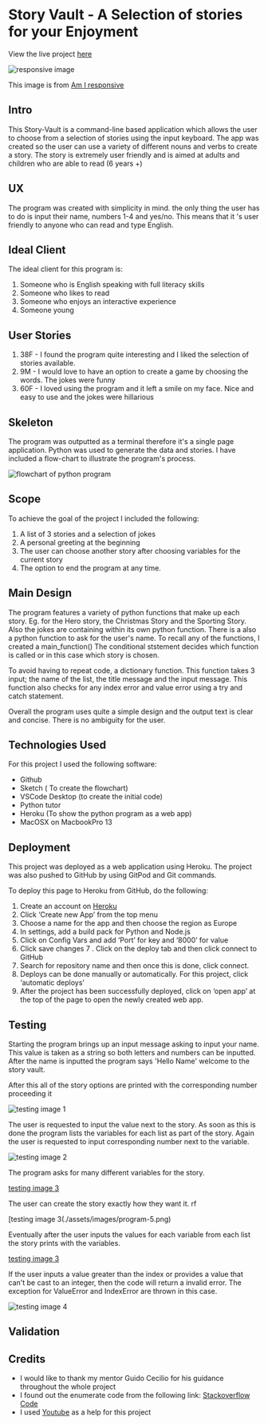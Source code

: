 # Story Vault - A Selection of stories for your Enjoyment

View the live project [here](https://soconne339-story-vault.herokuapp.com/)

![responsive image](./assets/images/Reponsive.png)

This image is from [Am I responsive](http://ami.responsivedesign.is/)

## Intro

This Story-Vault is a command-line based application which allows the user to choose from a selection of stories using the input keyboard. The app was created so the user can use a variety of different nouns and verbs to create a story. The story is extremely user friendly and is aimed at adults and children who are able to read (6 years +)

## UX

The program was created with simplicity in mind. the only thing the user has to do is input their name, numbers 1-4 and yes/no. This means that it 's user friendly to anyone who can read and type English. 

## Ideal Client

The ideal client for this program is: 
1. Someone who is English speaking with full literacy skills
2. Someone who likes to read 
3. Someone who enjoys an interactive experience
4. Someone young

## User Stories

1. 38F - I found the program quite interesting and I liked the selection of stories available. 
2. 9M - I would love to have an option to create a game by choosing the words. The jokes were funny
3. 60F - I loved using the program and it left a smile on my face. Nice and easy to use and the jokes were hillarious

## Skeleton

The program was outputted as a terminal therefore it's a single page application. Python was used to generate the data and stories. I have included a flow-chart to illustrate the program's process. 

![flowchart of python program](./assets/images/flow-chart.png)


## Scope

To achieve the goal of the project I included the following: 

1. A list of 3 stories and a selection of jokes
2. A personal greeting at the beginning
3. The user can choose another story after choosing variables for the current story
4. The option to end the program at any time.

## Main Design

The program features a variety of python functions that make up each story. Eg. for the Hero story, the Christmas Story and the Sporting Story. Also the jokes are containing within its own python function. There is a also a python function to ask for the user's name. To recall any of the functions, I created a main_function() The conditional ststement decides which function is called or in this case which story is chosen. 

To avoid having to repeat code, a dictionary function. This function takes 3 input; the name of the list, the title message and the input message. This function also checks for any index error and value error using a try and catch statement. 

Overall the program uses quite a simple design and the output text is clear and concise. There is no ambiguity for the user.

## Technologies Used

For this project I used the following software: 

- Github
- Sketch ( To create the flowchart)
- VSCode Desktop (to create the initial code)
- Python tutor
- Heroku (To show the python program as a web app)
- MacOSX on MacbookPro 13

## Deployment

This project was deployed as a web application using Heroku. The project was also pushed to GitHub by using GitPod and Git commands. 

To deploy this page to Heroku from GitHub, do the following:

1. Create an account on [Heroku](www.heroku.com)
2. Click ‘Create new App’ from the top menu
3. Choose a name for the app and then choose the region as Europe
4. In settings, add a build pack for Python and Node.js
5. Click on Config Vars and add ‘Port’ for key and ‘8000’ for value
6. Click save changes
7 . Click on the deploy tab and then click connect to GitHub
8. Search for repository name and then once this is done, click connect. 
7. Deploys can be done manually or automatically. For this project, click ‘automatic deploys’
9. After the project has been successfully deployed, click on ‘open app’ at the top of the page to open the newly created web app. 


## Testing

Starting the program brings up an input message asking to input your name. This value is taken as a string so both letters and numbers can be inputted. 
After the name is inputted the program says 'Hello Name' welcome to the story vault.

After this all of the story options are printed with the corresponding number proceeding it

![testing image 1](./assets/images/program-1.png)

The user is requested to input the value next to the story. As soon as this is done the program lists the variables for each list as part of the story. Again the user is requested to input corresponding number next to the variable. 

![testing image 2](./assets/images/program-3.png)

The program asks for many different variables for the story. 

[testing image 3](./assets/images/program-4.png)

The user can create the story exactly how they want it. rf

[testing image 3(./assets/images/program-5.png)

Eventually after the user inputs the values for each variable from each list the story prints with the variables.

[testing image 3](./assets/images/program-6.png)

If the user inputs a value greater than the index or provides a value that can't be cast to an integer, then the code will return a invalid error. The exception for ValueError and IndexError are thrown in this case. 

![testing image 4](./assets/images/program-8.png)

## Validation

## Credits

- I would like to thank my mentor Guido Cecilio for his guidance throughout the whole project
- I found out the enumerate code from the following link: [Stackoverflow Code](https://stackoverflow.com/questions/34753872/how-do-i-display-the-the-index-of-a-list-element-in-python)
- I used [Youtube](https://www.youtube.com/watch?v=7-NFFf0ViBY) as a help for this project 
